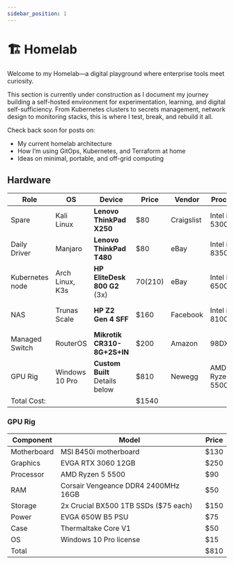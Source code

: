 ```yaml
---
sidebar_position: 1
---
```


# 🏗️ Homelab

Welcome to my Homelab—a digital playground where enterprise tools meet curiosity.

This section is currently under construction as I document my journey building a self-hosted environment for experimentation, learning, and digital self-sufficiency. From Kubernetes clusters to secrets management, network design to monitoring stacks, this is where I test, break, and rebuild it all.

Check back soon for posts on:

- My current homelab architecture
- How I’m using GitOps, Kubernetes, and Terraform at home
- Ideas on minimal, portable, and off-grid computing

## Hardware

|Role                 | OS              | Device                                 | Price      | Vendor           | Processor        | RAM    | Storage    |
|---------------------|-----------------|----------------------------------------|------------|------------------|------------------|--------|------------|
| Spare               | Kali Linux      | **Lenovo ThinkPad X250**               | $80        | Craigslist       | Intel i5-5300U   | 8 GB   | 256 GB SSD |
| Daily Driver        | Manjaro         | **Lenovo ThinkPad T480**               | $80        | eBay             | Intel i5-8350U   | 32 GB  | 512 GB SSD |
| Kubernetes node     | Arch Linux, K3s | **HP EliteDesk 800 G2** (3x)           | $70 ($210) | eBay             | Intel i5-6500T   | 16 GB  | 512 GB SSD |
| NAS                 | Trunas Scale    | **HP Z2 Gen 4 SFF**                    | $160       | Facebook         | Intel i3-8100    | 16 GB  | 512 GB SSD, 4 TB HDD |
| Managed Switch      | RouterOS        | **Mikrotik CR310-8G+2S+IN**            | $200       | Amazon           | 98DX226S         | 256 MB | 32 MB      |
| GPU Rig             | Windows 10 Pro  | **Custom Built** Details below         | $810       | Newegg           | AMD Ryzen 5 5500 | 16 GB  | 2 TB SSD   |
|Total Cost:||| $1540 |

### GPU Rig

| Component   | Model                                 | Price |
| ------------|---------------------------------------|------|
| Motherboard | MSI B450i motherboard                 | $130 |
| Graphics    | EVGA RTX 3060 12GB                    | $250 |
| Processor   | AMD Ryzen 5 5500                      | $90  |
| RAM         | Corsair Vengeance DDR4 2400MHz 16GB   | $50  |
| Storage     | 2x Crucial BX500 1TB SSDs ($75 each)  | $150 |
| Power       | EVGA 650W B5 PSU                      | $75  |
| Case        | Thermaltake Core V1                   | $50  |
| OS          | Windows 10 Pro license                | $15  |
| Total       |                                       | $810 |
